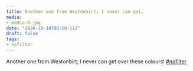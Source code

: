 ```yaml
---
title: Another one from Westonbirt; I never can get…
media:
- media-0.jpg
date: "2020-10-14T06:50:11Z"
draft: false
tags:
- nofilter
---
```

Another one from Westonbirt; I never can get over these colours\! [#nofilter](/tags/nofilter)
